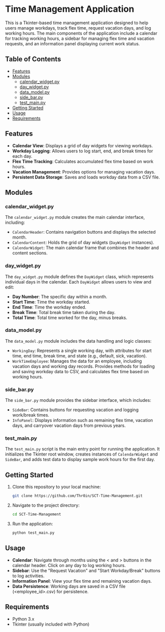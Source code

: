 # Time Management Application

This is a Tkinter-based time management application designed to help users manage workdays, track flex time, request vacation days, and log working hours. The main components of the application include a calendar for tracking working hours, a sidebar for managing flex time and vacation requests, and an information panel displaying current work status.

## Table of Contents

- [Features](#features)
- [Modules](#modules)
  - [calendar_widget.py](#calendar_widgetpy)
  - [day_widget.py](#day_widgetpy)
  - [data_model.py](#data_modelpy)
  - [side_bar.py](#side_barpy)
  - [test_main.py](#test_mainpy)
- [Getting Started](#getting-started)
- [Usage](#usage)
- [Requirements](#requirements)

## Features

- **Calendar View**: Displays a grid of day widgets for viewing workdays.
- **Workday Logging**: Allows users to log start, end, and break times for each day.
- **Flex Time Tracking**: Calculates accumulated flex time based on work hours.
- **Vacation Management**: Provides options for managing vacation days.
- **Persistent Data Storage**: Saves and loads workday data from a CSV file.

## Modules

### calendar_widget.py

The `calendar_widget.py` module creates the main calendar interface, including:
- `CalendarHeader`: Contains navigation buttons and displays the selected month.
- `CalendarContent`: Holds the grid of day widgets (`DayWidget` instances).
- `CalendarWidget`: The main calendar frame that combines the header and content sections.


### day_widget.py

The `day_widget.py` module defines the `DayWidget` class, which represents individual days in the calendar. Each `DayWidget` allows users to view and edit:
- **Day Number**: The specific day within a month.
- **Start Time**: Time the workday started.
- **End Time**: Time the workday ended.
- **Break Time**: Total break time taken during the day.
- **Total Time**: Total time worked for the day, minus breaks.


### data_model.py

The `data_model.py` module includes the data handling and logic classes:
- `WorkingDay`: Represents a single working day, with attributes for start time, end time, break time, and state (e.g., default, sick, vacation).
- `WorkTimeEmployee`: Manages the data for an employee, including vacation days and working day records. Provides methods for loading and saving workday data to CSV, and calculates flex time based on working hours.


### side_bar.py

The `side_bar.py` module provides the sidebar interface, which includes:
- `SideBar`: Contains buttons for requesting vacation and logging work/break times.
- `InfoPanel`: Displays information such as remaining flex time, vacation days, and carryover vacation days from previous years.


### test_main.py

The `test_main.py` script is the main entry point for running the application. It initializes the Tkinter root window, creates instances of `CalendarWidget` and `SideBar`, and adds test data to display sample work hours for the first day.


## Getting Started

1. Clone this repository to your local machine:
   ```bash
   git clone https://github.com/Thr0in/SCT-Time-Management.git
2. Navigate to the project directory:
   ```bash
   cd SCT-Time-Management
3. Run the application:
   ```bash
   python test_main.py

## Usage

- **Calendar**: Navigate through months using the < and > buttons in the calendar header. Click on any day to log working hours.
- **Sidebar**: Use the "Request Vacation" and "Start Workday/Break" buttons to log activities.
- **Information Panel**: View your flex time and remaining vacation days.
- **Data Persistence**: Working days are saved in a CSV file (<employee_id>.csv) for persistence.

## Requirements

- Python 3.x
- Tkinter (usually included with Python)
